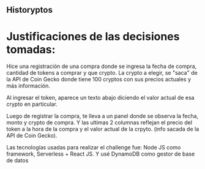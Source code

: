 ## Historyptos

# Justificaciones de las decisiones tomadas:
Hice una registración de una compra donde se ingresa la fecha de compra, cantidad de tokens a comprar y que crypto. La crypto a elegir, se "saca" de la API de Coin Gecko donde tiene 100 cryptos con sus precios actuales y más información. 

Al ingresar el token, aparece un texto abajo diciendo el valor actual de esa crypto en particular.

Luego de registrar la compra, te lleva a un panel donde se observa la fecha, monto y crypto de compra. Y las ultimas 2 columnas reflejan el precio del token a la hora de la compra y el valor actual de la crpyto. (info sacada de la API de Coin Gecko).

Las tecnologías usadas para realizar el challenge fue: Node JS como framework, Serverless + React JS. Y usé DynamoDB como gestor de base de datos
